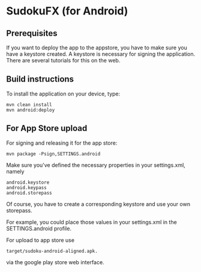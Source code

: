 # SudokuFX (for Android)

## Prerequisites

If you want to deploy the app to the appstore, you have to make sure you have a keystore
created. A keystore is necessary for signing the application. There are several tutorials for this on the web.

## Build instructions

To install the application on your device, type:

    mvn clean install
    mvn android:deploy

## For App Store upload

For signing and releasing it for the app store:

    mvn package -Psign,SETTINGS.android

Make sure you've defined the necessary properties in your settings.xml, namely
    
    android.keystore
    android.keypass
    android.storepass
    
Of course, you have to create a corresponding keystore and use your own storepass.

For example, you could place those values in your settings.xml in the SETTINGS.android profile.
 
For upload to app store use 

    target/sudoku-android-aligned.apk.    

via the google play store web interface.



